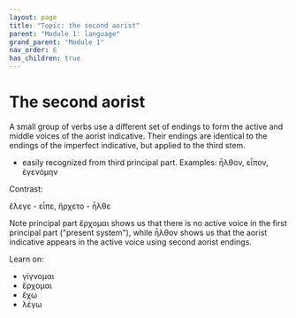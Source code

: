 ```yaml
---
layout: page
title: "Topic: the second aorist"
parent: "Module 1: language"
grand_parent: "Module 1"
nav_order: 6
has_children: true
---
```



# The second aorist

A small group of verbs use a different set of endings to form the active and middle voices of the aorist indicative.  Their endings are identical to the endings of the imperfect indicative, but applied to the third stem.

- easily recognized from third principal part.  Examples: ἦλθον, εἶπον, ἐγενόμην

Contrast:

ἔλεγε - εἶπε, ἤρχετο - ἦλθε

Note principal part ἔρχομαι shows us that there is no active voice in the first principal part ("present system"), while ἦλθον shows us that the aorist indicative appears in the active voice using second aorist endings.



Learn on:

- γίγνομαι
- ἔρχομαι
- ἔχω
- λέγω 


